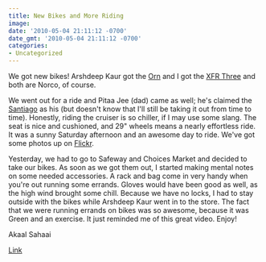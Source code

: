 ```yaml
---
title: New Bikes and More Riding
image: 
date: '2010-05-04 21:11:12 -0700'
date_gmt: '2010-05-04 21:11:12 -0700'
categories:
- Uncategorized
---
```

We got new bikes! Arshdeep Kaur got the <a href="http://norco.com/bikes/mountain/forma/orn/" target="_blank">Orn</a> and I got the <a href="http://norco.com/bikes/urban/xfr/xfr-three/" target="_blank">XFR Three</a> and both are Norco, of course.

We went out for a ride and Pitaa Jee (dad) came as well; he's claimed the <a href="http://navdeepsingh.ca/2010/04/first-ride-of-the-2010-season/" target="_blank">Santiago</a> as his (but doesn't know that I'll still be taking it out from time to time). Honestly, riding the cruiser is so chiller, if I may use some slang. The seat is nice and cushioned, and 29" wheels means a nearly effortless ride. It was a sunny Saturday afternoon and an awesome day to ride. We've got some photos up on <a href="http://www.flickr.com/photos/nav-it-singh/sets/72157623992556342/" target="_blank">Flickr</a>.

Yesterday, we had to go to Safeway and Choices Market and decided to take our bikes. As soon as we got them out, I started making mental notes on some needed accessories. A rack and bag come in very handy when you're out running some errands. Gloves would have been good as well, as the high wind brought some chill. Because we have no locks, I had to stay outside with the bikes while Arshdeep Kaur went in to the store. The fact that we were running errands on bikes was so awesome, because it was Green and an exercise. It just reminded me of this great video. Enjoy!

Akaal Sahaai

<a href="http://norco.com/downloads/videos/148/" target="_blank">Link</a>
